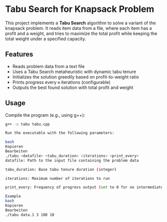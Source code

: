 # Tabu Search for Knapsack Problem

This project implements a **Tabu Search** algorithm to solve a variant of the knapsack problem. It reads item data from a file, where each item has a profit and a weight, and tries to maximize the total profit while keeping the total weight under a specified capacity.

## Features

- Reads problem data from a text file
- Uses a Tabu Search metaheuristic with dynamic tabu tenure
- Initializes the solution greedily based on profit-to-weight ratio
- Prints progress every `m` iterations (configurable)
- Outputs the best found solution with total profit and weight

## Usage

Compile the program (e.g., using g++):

```bash
g++ -o tabu tabu.cpp

Run the executable with the following parameters:

bash
Kopieren
Bearbeiten
./tabu <datafile> <tabu_duration> <iterations> <print_every>
datafile: Path to the input file containing the problem data

tabu_duration: Base tabu tenure duration (integer)

iterations: Maximum number of iterations to run

print_every: Frequency of progress output (set to 0 for no intermediate output)

Example
bash
Kopieren
Bearbeiten
./tabu data.1 3 100 10
